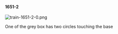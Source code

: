 #### 1651-2
![train-1651-2-0.png](https://github.com/lil-lab/nlvr/raw/master/nlvr/train/images/78/train-1651-2-0.png "train-1651-2-0.png")

One of the grey box has two circles touching the base